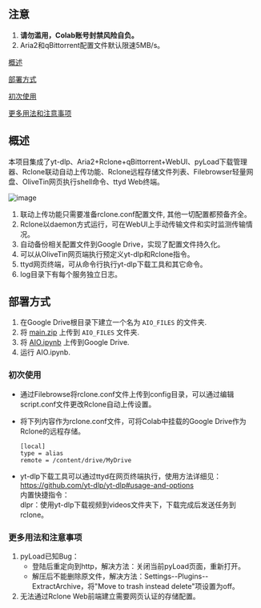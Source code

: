 ## 注意

 1. **请勿滥用，Colab账号封禁风险自负。**
 2. Aria2和qBittorrent配置文件默认限速5MB/s。

[概述](#概述)

[部署方式](#部署方式)

[初次使用](#初次使用)  

[更多用法和注意事项](#更多用法和注意事项)  

## 概述

本项目集成了yt-dlp、Aria2+Rclone+qBittorrent+WebUI、pyLoad下载管理器、Rclone联动自动上传功能、Rclone远程存储文件列表、Filebrowser轻量网盘、OliveTin网页执行shell命令、ttyd Web终端。

![image](https://user-images.githubusercontent.com/98247050/170441806-1d6fd4f4-d1e3-479f-9893-13f1a3e03433.png)

 1. 联动上传功能只需要准备rclone.conf配置文件, 其他一切配置都预备齐全。
 2. Rclone以daemon方式运行，可在WebUI上手动传输文件和实时监测传输情况。
 3. 自动备份相关配置文件到Google Drive，实现了配置文件持久化。
 4. 可以从OliveTin网页端执行预定义yt-dlp和Rclone指令。
 5. ttyd网页终端，可从命令行执行yt-dlp下载工具和其它命令。
 6. log目录下有每个服务独立日志。

## 部署方式

 1. 在Google Drive根目录下建立一个名为 <code>AIO_FILES</code> 的文件夹.
 2. 将 [main.zip](https://github.com/wy580477/Leech-AIO-APP-EX/archive/refs/heads/Colab.zip) 上传到 <code>AIO_FILES</code> 文件夹.
 3. 将 [AIO.ipynb](https://github.com/wy580477/Leech-AIO-APP-EX/raw/Colab/AIO.ipynb) 上传到Google Drive.
 4. 运行 AIO.ipynb.

### 初次使用

- 通过Filebrowse将rclone.conf文件上传到config目录，可以通过编辑script.conf文件更改Rclone自动上传设置。
- 将下列内容作为rclone.conf文件，可将Colab中挂载的Google Drive作为Rclone的远程存储。

      [local]
      type = alias
      remote = /content/drive/MyDrive

- yt-dlp下载工具可以通过ttyd在网页终端执行，使用方法详细见：<https://github.com/yt-dlp/yt-dlp#usage-and-options>  
    内置快捷指令：  
    dlpr：使用yt-dlp下载视频到videos文件夹下，下载完成后发送任务到rclone。  

### 更多用法和注意事项

 1. pyLoad已知Bug：
    - 登陆后重定向到http，解决方法：关闭当前pyLoad页面，重新打开。
    - 解压后不能删除原文件，解决方法：Settings--Plugins--ExtractArchive，将"Move to trash instead delete"项设置为off。
 2. 无法通过Rclone Web前端建立需要网页认证的存储配置。
